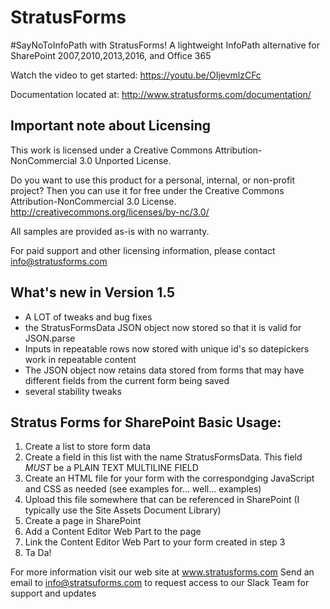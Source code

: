 # StratusForms

#SayNoToInfoPath with StratusForms! A lightweight InfoPath alternative for SharePoint 2007,2010,2013,2016, and Office 365

Watch the video to get started: https://youtu.be/OIjevmlzCFc

Documentation located at: http://www.stratusforms.com/documentation/

## Important note about Licensing 

This work is licensed under a Creative Commons Attribution-NonCommercial 3.0 Unported License. 
         
Do you want to use this product for a personal, internal, or non-profit project? 
Then you can use it for free under the Creative Commons Attribution-NonCommercial 3.0 License. 
http://creativecommons.org/licenses/by-nc/3.0/

All samples are provided as-is with no warranty.

For paid support and other licensing information, please contact info@stratusforms.com

## What's new in Version 1.5

- A LOT of tweaks and bug fixes
- the StratusFormsData JSON object now stored so that it is valid for JSON.parse
- Inputs in repeatable rows now stored with unique id's so datepickers work in repeatable content
- The JSON object now retains data stored from forms that may have different fields from the current form being saved
- several stability tweaks

## Stratus Forms for SharePoint Basic Usage:

1. Create a list to store form data
2. Create a field in this list with the name StratusFormsData.  This field *MUST* be a PLAIN TEXT MULTILINE FIELD
3. Create an HTML file for your form with the correspondging JavaScript and CSS as needed (see examples for... well... examples)
4. Upload this file somewhere that can be referenced in SharePoint (I typically use the Site Assets Document Library)
5. Create a page in SharePoint
6. Add a Content Editor Web Part to the page
7. Link the Content Editor Web Part to your form created in step 3
8. Ta Da!

For more information visit our web site at www.stratusforms.com
Send an email to info@stratsuforms.com to request access to our Slack Team for support and updates
